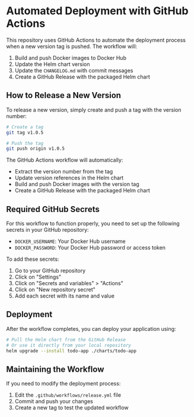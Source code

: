 # Automated Deployment with GitHub Actions

This repository uses GitHub Actions to automate the deployment process when a new version tag is pushed. The workflow will:

1. Build and push Docker images to Docker Hub
2. Update the Helm chart version
3. Update the `CHANGELOG.md` with commit messages
4. Create a GitHub Release with the packaged Helm chart

## How to Release a New Version

To release a new version, simply create and push a tag with the version number:

```bash
# Create a tag
git tag v1.0.5

# Push the tag
git push origin v1.0.5
```

The GitHub Actions workflow will automatically:
- Extract the version number from the tag
- Update version references in the Helm chart
- Build and push Docker images with the version tag
- Create a GitHub Release with the packaged Helm chart

## Required GitHub Secrets

For this workflow to function properly, you need to set up the following secrets in your GitHub repository:

- `DOCKER_USERNAME`: Your Docker Hub username
- `DOCKER_PASSWORD`: Your Docker Hub password or access token

To add these secrets:
1. Go to your GitHub repository
2. Click on "Settings"
3. Click on "Secrets and variables" > "Actions"
4. Click on "New repository secret"
5. Add each secret with its name and value

## Deployment

After the workflow completes, you can deploy your application using:

```bash
# Pull the Helm chart from the GitHub Release
# Or use it directly from your local repository
helm upgrade --install todo-app ./charts/todo-app
```

## Maintaining the Workflow

If you need to modify the deployment process:

1. Edit the `.github/workflows/release.yml` file
2. Commit and push your changes
3. Create a new tag to test the updated workflow 